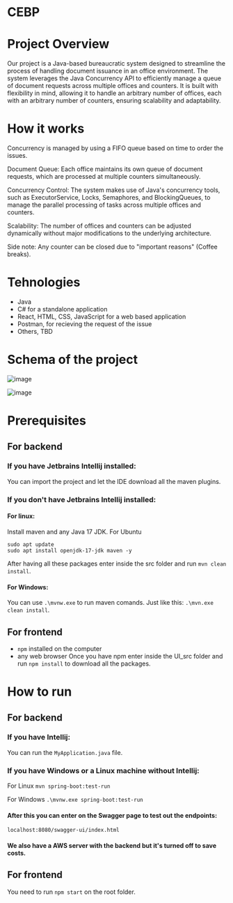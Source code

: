 # CEBP

# Project Overview

Our project is a Java-based bureaucratic system designed to streamline the process of handling document issuance in an office environment. The system leverages the Java Concurrency API to efficiently manage a queue of document requests across multiple offices and counters. It is built with flexibility in mind, allowing it to handle an arbitrary number of offices, each with an arbitrary number of counters, ensuring scalability and adaptability.

# How it works
Concurrency is managed by using a FIFO queue based on time to order the issues.


Document Queue: Each office maintains its own queue of document requests, which are processed at multiple counters simultaneously.

Concurrency Control: The system makes use of Java's concurrency tools, such as ExecutorService, Locks, Semaphores, and BlockingQueues, to manage the parallel processing of tasks across multiple offices and counters.

Scalability: The number of offices and counters can be adjusted dynamically without major modifications to the underlying architecture.

Side note: Any counter can be closed due to "important reasons" (Coffee breaks).


# Tehnologies 

- Java
- C# for a standalone application
- React, HTML, CSS, JavaScript for a web based application
- Postman, for recieving the request of the issue
- Others, TBD

# Schema of the project

![image](https://github.com/user-attachments/assets/f6c598d8-ebce-4929-87b9-dbd9cb53c5e3)


![image](https://github.com/user-attachments/assets/db860e30-4546-48ac-a7f2-34d1a4aa4d7b)

# Prerequisites
## For backend
### If you have Jetbrains Intellij installed:
You can import the project and let the IDE download all the maven plugins.

### If you don't have Jetbrains Intellij installed:
#### For linux:
Install maven and any Java 17 JDK.
For Ubuntu
```
sudo apt update
sudo apt install openjdk-17-jdk maven -y
```
After having all these packages enter inside the src folder and run ```mvn clean install```.

#### For Windows:
You can use  ```.\mvnw.exe``` to run maven comands.
Just like this: ```.\mvn.exe clean install```.

## For frontend
- ```npm``` installed on the computer
- any web browser
Once you have npm enter inside the UI_src folder and run ```npm install``` to download all the packages.


# How to run
## For backend
### If you have Intellij:
You can run the ```MyApplication.java``` file.

### If you have Windows or a Linux machine without Intellij:
For Linux
```mvn spring-boot:test-run```

For Windows
```.\mvnw.exe spring-boot:test-run```

#### After this you can enter on the Swagger page to test out the endpoints:
```localhost:8080/swagger-ui/index.html```

#### We also have a AWS server with the backend but it's turned off to save costs.
## For frontend
You need to run ```npm start``` on the root folder.

